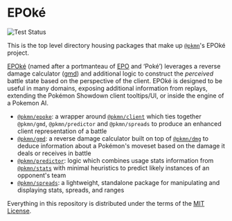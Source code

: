# EPOké

![Test Status](https://github.com/pkmn/EPOke/workflows/Tests/badge.svg)

This is the top level directory housing packages that make up [`@pkmn`](https://pkmn.cc/@pkmn/)'s
EPOké project.

[EPOké](https://pkmn.cc/epoke) (named after a portmanteau of
[EPO](https://en.wikipedia.org/wiki/Erythropoietin) and ‘Poké’) leverages a reverse damage
calculator ([gmd](gmd)) and additional logic to construct the *perceived* battle state based on the
perspective of the client. EPOké is designed to be useful in many domains, exposing additional
information from replays, extending the Pokémon Showdown client tooltips/UI, or inside the engine
of a Pokemon AI.

- [`@pkmn/epoke`](epoke): a wrapper around
  [`@pkmn/client`](https://github.com/pkmn/ps/tree/master/client) which ties together `@pkmn/gmd`,
  `@pkmn/predictor` and `@pkmn/spreads` to produce an enhanced client representation of a battle
- [`@pkmn/gmd`](gmd): a reverse damage calculator built on top of
  [`@pkmn/dmg`](https://github.com/pkmn/dmg) to deduce information about a Pokémon's moveset based
  on the damage it deals or receives in battle
- [`@pkmn/predictor`](predictor): logic which combines usage stats information from
  [`@pkmn/stats`](https://github.com/pkmn/stats) with minimal heuristics to predict likely instances
  of an opponent's team
- [`@pkmn/spreads`](spreads): a lightweight, standalone package for manipulating and displaying
  stats, spreads, and ranges

Everything in this repository is distributed under the terms of the [MIT License](LICENSE).
